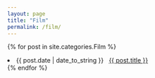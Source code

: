 ```yaml
---
layout: page
title: "Film"
permalink: /film/
---
```


{% for post in site.categories.Film %}
 <li><span>{{ post.date | date_to_string }}</span> &nbsp; <a href="{{ post.url }}">{{ post.title }}</a></li>
{% endfor %}
